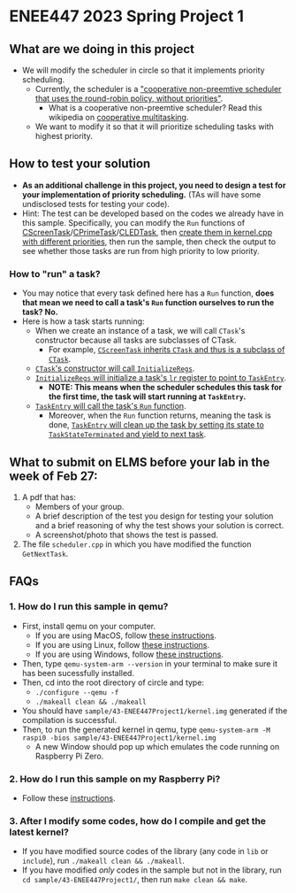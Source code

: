 # ENEE447 2023 Spring Project 1

## What are we doing in this project
- We will modify the scheduler in circle so that it implements priority scheduling.
	- Currently, the scheduler is a ["cooperative non-preemtive scheduler that uses the round-robin policy, without priorities"](https://github.com/sklaw/circle/blob/master/include/circle/sched/scheduler.h#L31-L33).
		- What is a cooperative non-preemtive scheduler? Read this wikipedia on [cooperative multitasking](https://en.wikipedia.org/wiki/Cooperative_multitasking).
	- We want to modify it so that it will prioritize scheduling tasks with highest priority.

## How to test your solution 
- **As an additional challenge in this project, you need to design a test for your implementation of priority scheduling.** (TAs will have some undisclosed tests for testing your code).
- Hint: The test can be developed based on the codes we already have in this sample. Specifically, you can modify the `Run` functions of [CScreenTask](screentask.cpp#L34-L51)/[CPrimeTask](primetask.cpp#L42-L84)/[CLEDTask](ledtask.cpp#L32-L47), then [create them in kernel.cpp with different priorities](kernel.cpp#L84-L94), then run the sample, then check the output to see whether those tasks are run from high priority to low priority.

### How to "run" a task?
- You may notice that every task defined here has a `Run` function, **does that mean we need to call a task's `Run` function ourselves to run the task? No.**
- Here is how a task starts running:
	- When we create an instance of a task, we will call `CTask`'s constructor because all tasks are subclasses of CTask. 
		- For example, [`CScreenTask` inherits `CTask` and thus is a subclass of `CTask`](screentask.h#L26).
	- [`CTask`'s constructor will call `InitializeRegs`](../../lib/sched/task.cpp#L48).
	- [`InitializeRegs` will initialize a task's `lr` register to point to `TaskEntry`](../..//lib/sched/task.cpp#L148).
		- **NOTE: This means when the scheduler schedules this task for the first time, the task will start running at `TaskEntry`.**
	- [`TaskEntry` will call the task's `Run` function](../..//lib/sched/task.cpp#L181).
		- Moreover, when the `Run` function returns, meaning the task is done, [`TaskEntry` will clean up the task by setting its state to `TaskStateTerminated` and yield to next task](../..//lib/sched/task.cpp#L183-L185).

## What to submit on ELMS before your lab in the week of Feb 27:
1. A pdf that has:
	- Members of your group.
	- A brief description of the test you design for testing your solution and a brief reasoning of why the test shows your solution is correct.
	- A screenshot/photo that shows the test is passed.
1. The file `scheduler.cpp` in which you have modified the function `GetNextTask`.


## FAQs
### 1. How do I run this sample in qemu?
- First, install qemu on your computer.
	- If you are using MacOS, follow [these instructions](https://www.qemu.org/download/#macos).
	- If you are using Linux, follow [these instructions](https://www.qemu.org/download/#linux).
	- If you are using Windows, follow [these instructions](https://www.qemu.org/download/#windows).
- Then, type `qemu-system-arm --version` in your terminal to make sure it has been sucessfully installed.
- Then, cd into the root directory of circle and type:
	- `./configure --qemu -f`
	- `./makeall clean && ./makeall`
- You should have `sample/43-ENEE447Project1/kernel.img` generated if the compilation is successful.
- Then, to run the generated kernel in qemu, type `qemu-system-arm -M raspi0 -bios sample/43-ENEE447Project1/kernel.img `
	- A new Window should pop up which emulates the code running on Raspberry Pi Zero.

### 2. How do I run this sample on my Raspberry Pi?
- Follow these [instructions](https://github.com/sklaw/circle#installation).

### 3. After I modify some codes, how do I compile and get the latest kernel?
- If you have modified source codes of the library (any code in `lib` or `include`), run `./makeall clean && ./makeall`.
- If you have modified _only_ codes in the sample but not in the library, run `cd sample/43-ENEE447Project1/`, then run `make clean && make`.

